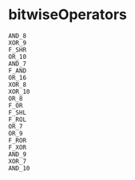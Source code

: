 # bitwiseOperators

```{toctree}
AND_8
XOR_9
F_SHR
OR_10
AND_7
F_AND
OR_16
XOR_8
XOR_10
OR_8
F_OR
F_SHL
F_ROL
OR_7
OR_9
F_ROR
F_XOR
AND_9
XOR_7
AND_10
```
